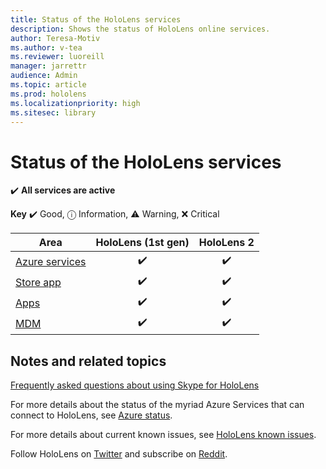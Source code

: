 ```yaml
---
title: Status of the HoloLens services
description: Shows the status of HoloLens online services. 
author: Teresa-Motiv
ms.author: v-tea
ms.reviewer: luoreill
manager: jarrettr
audience: Admin
ms.topic: article
ms.prod: hololens
ms.localizationpriority: high
ms.sitesec: library
---
```


# Status of the HoloLens services

✔️ **All services are active**

**Key** ✔️ Good, ⓘ Information, ⚠ Warning, ❌ Critical

Area|HoloLens (1st gen)|HoloLens 2
----|:----:|:----:
[Azure services](https://status.azure.com/status)|✔️|✔️
[Store app](https://www.microsoft.com/store/collections/hlgettingstarted/hololens)|✔️|✔️
[Apps](https://www.microsoft.com/hololens/apps)|✔️|✔️
[MDM](https://docs.microsoft.com/hololens/hololens-enroll-mdm)|✔️|✔️

## Notes and related topics

[Frequently asked questions about using Skype for HoloLens](https://support.skype.com/faq/FA34641/frequently-asked-questions-about-using-skype-for-hololens)

For more details about the status of the myriad Azure Services that can connect to HoloLens, see [Azure status](https://azure.microsoft.com/status/).

For more details about current known issues, see [HoloLens known issues](hololens-known-issues.md).

Follow HoloLens on [Twitter](https://twitter.com/HoloLens) and subscribe on [Reddit](https://www.reddit.com/r/HoloLens/).
